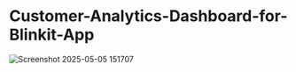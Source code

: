 # Customer-Analytics-Dashboard-for-Blinkit-App
![Screenshot 2025-05-05 151707](https://github.com/user-attachments/assets/8aeee902-2b2c-4833-bda4-355b0849132a)

